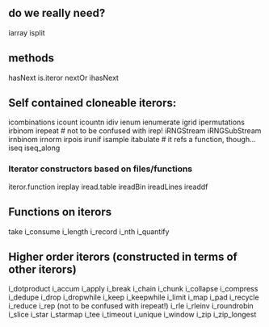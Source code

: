 <!-- This buffer is for notes you don’t want to save.
  -- If you want to create a file, visit that file with C-x C-f,
  -- then enter the text in that file’s own buffer. -->

## do we really need?
iarray
isplit

## methods
hasNext
is.iteror
nextOr
ihasNext

## Self contained cloneable iterors:
icombinations
icount
icountn
idiv
ienum
ienumerate
igrid
ipermutations
irbinom
irepeat # not to be confused with irep!
iRNGStream
iRNGSubStream
irnbinom
irnorm
irpois
irunif
isample
itabulate # it refs a function, though...
iseq
iseq_along

### Iterator constructors based on files/functions
iteror.function
ireplay
iread.table
ireadBin
ireadLines
ireaddf

## Functions on iterors 
take
i_consume
i_length
i_record
i_nth
i_quantify

## Higher order iterors (constructed in terms of other iterors)
i_dotproduct
i_accum
i_apply
i_break
i_chain
i_chunk
i_collapse
i_compress
i_dedupe
i_drop
i_dropwhile
i_keep
i_keepwhile
i_limit
i_map
i_pad
i_recycle
i_reduce
i_rep (not to be confused with irepeat!)
i_rle
i_rleinv
i_roundrobin
i_slice
i_star
i_starmap
i_tee
i_timeout
i_unique
i_window
i_zip
i_zip_longest
